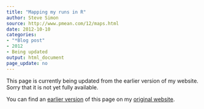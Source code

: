 ```yaml
---
title: "Mapping my runs in R"
author: Steve Simon
source: http://www.pmean.com/12/maps.html
date: 2012-10-10
categories:
- "*Blog post"
- 2012
- Being updated
output: html_document
page_update: no
---
```


This page is currently being updated from the earlier version of my website. Sorry that it is not yet fully available.

<!---More--->

You can find an [earlier version][sim1] of this page on my [original website][sim2].

[sim1]: http://www.pmean.com/12/maps.html
[sim2]: http://www.pmean.com/original_site.html
